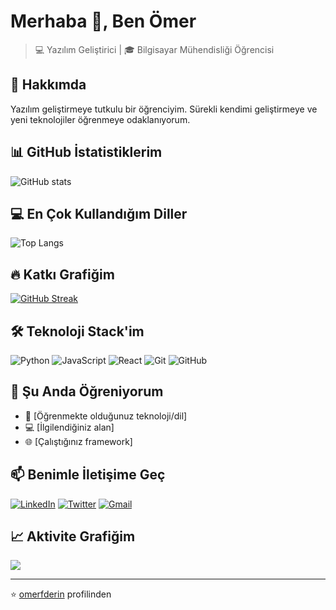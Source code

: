 # Merhaba 👋, Ben Ömer

> 💻 Yazılım Geliştirici | 🎓 Bilgisayar Mühendisliği Öğrencisi

## 🚀 Hakkımda
Yazılım geliştirmeye tutkulu bir öğrenciyim. Sürekli kendimi geliştirmeye ve yeni teknolojiler öğrenmeye odaklanıyorum.

## 📊 GitHub İstatistiklerim
![GitHub stats](https://github-readme-stats.vercel.app/api?username=omerfderin&show_icons=true&theme=tokyonight)

## 💻 En Çok Kullandığım Diller
![Top Langs](https://github-readme-stats.vercel.app/api/top-langs/?username=omerfderin&layout=compact&theme=tokyonight)

## 🔥 Katkı Grafiğim
[![GitHub Streak](https://github-readme-streak-stats.herokuapp.com/?user=omerfderin&theme=tokyonight)](https://git.io/streak-stats)

## 🛠 Teknoloji Stack'im
![Python](https://img.shields.io/badge/python-3670A0?style=for-the-badge&logo=python&logoColor=ffdd54)
![JavaScript](https://img.shields.io/badge/javascript-%23323330.svg?style=for-the-badge&logo=javascript&logoColor=%23F7DF1E)
![React](https://img.shields.io/badge/react-%2320232a.svg?style=for-the-badge&logo=react&logoColor=%2361DAFB)
![Git](https://img.shields.io/badge/git-%23F05033.svg?style=for-the-badge&logo=git&logoColor=white)
![GitHub](https://img.shields.io/badge/github-%23121011.svg?style=for-the-badge&logo=github&logoColor=white)

## 🌱 Şu Anda Öğreniyorum
- 🚀 [Öğrenmekte olduğunuz teknoloji/dil]
- 💻 [İlgilendiğiniz alan]
- 🌐 [Çalıştığınız framework]

## 📫 Benimle İletişime Geç
[![LinkedIn](https://img.shields.io/badge/LinkedIn-%230077B5.svg?logo=linkedin&logoColor=white)](https://linkedin.com/in/LINKEDIN-KULLANICI-ADINIZ)
[![Twitter](https://img.shields.io/badge/Twitter-%231DA1F2.svg?logo=Twitter&logoColor=white)](https://twitter.com/TWITTER-KULLANICI-ADINIZ)
[![Gmail](https://img.shields.io/badge/Gmail-D14836?style=flat&logo=gmail&logoColor=white)](mailto:EMAIL-ADRESINIZ)

## 📈 Aktivite Grafiğim
![](https://github-profile-summary-cards.vercel.app/api/cards/profile-details?username=omerfderin&theme=tokyonight)

---
⭐️ [omerfderin](https://github.com/omerfderin) profilinden
